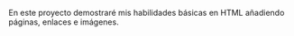 En este proyecto demostraré mis habilidades básicas en HTML añadiendo páginas, enlaces e imágenes. 

